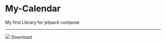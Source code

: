 # My-Calendar
My first Library for jetpack compose

---

[![](https://jitpack.io/v/muminkayaaslan/My-Calendar.svg)](https://jitpack.io/#muminkayaaslan/My-Calendar) Download
